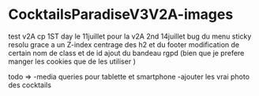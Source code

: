 # CocktailsParadiseV3V2A-images
test v2A cp
1ST day le 11juillet pour la v2A
2nd 14juillet bug du menu sticky resolu grace a un Z-index
centrage des h2 et du footer 
modification de certain nom de class et de id
ajout du bandeau rgpd (bien que je prefere manger les cookies que de les utiliser )

todo => 
-media queries pour tablette et smartphone 
-ajouter les vrai photo des cocktails

